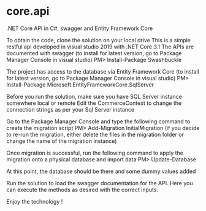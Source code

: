 # core.api
.NET Core API in C#, swagger and Entity Framework Core

To obtain the code, clone the solution on your local drive
This is a simple restful api developed in visual studio 2019 with .NET Core 3.1
The APIs are documented with swagger
(to install for latest version, go to Package Manager Console in visual studio)
PM> Install-Package Swashbuckle

The project has access to the database via Entity Framework Core
(to install for latest version, go to Package Manager Console in visual studio)
PM> Install-Package Microsoft.EntityFrameworkCore.SqlServer

Before you run the solution, make sure you have SQL Server instance somewhere local or remote
Edit the CommerceContext to change the connection strings as per your Sql Server instance

Go to the Package Manager Console and type the following command to create the migration script 
PM> Add-Migration InitialMigration
(if you decide to re-run the migration, either delete the files in the migration folder or change the name of the migration instance)

Once migration is successful, run the following command to apply the migration onto a physical database and import data
PM> Update-Database

At this point, the database should be there and some dummy values added

Run the solution to load the swagger documentation for the API. Here you can execute the methods as desired with the correct inputs.

Enjoy the technology !
